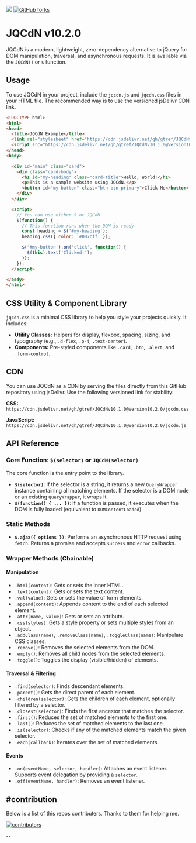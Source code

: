 [![](https://data.jsdelivr.com/v1/package/gh/gtref/JQCdNv10.1.0/badge)](https://www.jsdelivr.com/package/gh/gtref/JQCdNv10.1.0)  [![GitHub forks](https://img.shields.io/github/forks/gtref/JQCdNv10.1.0?style=social)](https://github.com/gtref/JQCdNv10.1.0/network)

# JQCdN v10.2.0

JQCdN is a modern, lightweight, zero-dependency alternative to jQuery for DOM manipulation, traversal, and asynchronous requests. It is available via the `JQCdN()` or `$` function.

## Usage

To use JQCdN in your project, include the `jqcdn.js` and `jqcdn.css` files in your HTML file. The recommended way is to use the versioned jsDelivr CDN link.

```html
<!DOCTYPE html>
<html>
<head>
  <title>JQCdN Example</title>
  <link rel="stylesheet" href="https://cdn.jsdelivr.net/gh/gtref/JQCdNv10.1.0@Version10.2.0/jqcdn.css">
  <script src="https://cdn.jsdelivr.net/gh/gtref/JQCdNv10.1.0@Version10.2.0/jqcdn.js"></script>
</head>
<body>

  <div id="main" class="card">
    <div class="card-body">
      <h1 id="my-heading" class="card-title">Hello, World!</h1>
      <p>This is a sample website using JQCdN.</p>
      <button id="my-button" class="btn btn-primary">Click Me</button>
    </div>
  </div>

  <script>
    // You can use either $ or JQCdN
    $(function() {
      // This function runs when the DOM is ready
      const heading = $('#my-heading');
      heading.css({ color: '#007bff' });

      $('#my-button').on('click', function() {
        $(this).text('Clicked!');
      });
    });
  </script>

</body>
</html>
```

## CSS Utility & Component Library

`jqcdn.css` is a minimal CSS library to help you style your projects quickly. It includes:
- **Utility Classes:** Helpers for display, flexbox, spacing, sizing, and typography (e.g., `.d-flex`, `.p-4`, `.text-center`).
- **Components:** Pre-styled components like `.card`, `.btn`, `.alert`, and `.form-control`.

## CDN

You can use JQCdN as a CDN by serving the files directly from this GitHub repository using jsDelivr. Use the following versioned link for stability:

**CSS:** `https://cdn.jsdelivr.net/gh/gtref/JQCdNv10.1.0@Version10.2.0/jqcdn.css`

**JavaScript:** `https://cdn.jsdelivr.net/gh/gtref/JQCdNv10.1.0@Version10.2.0/jqcdn.js`


## API Reference

### Core Function: `$(selector)` or `JQCdN(selector)`

The core function is the entry point to the library.

-   **`$(selector)`**: If the selector is a string, it returns a new `QueryWrapper` instance containing all matching elements. If the selector is a DOM node or an existing `QueryWrapper`, it wraps it.
-   **`$(function() { ... })`**: If a function is passed, it executes when the DOM is fully loaded (equivalent to `DOMContentLoaded`).

### Static Methods

-   **`$.ajax({ options })`**: Performs an asynchronous HTTP request using `fetch`. Returns a promise and accepts `success` and `error` callbacks.

### Wrapper Methods (Chainable)

#### Manipulation
-   `.html(content)`: Gets or sets the inner HTML.
-   `.text(content)`: Gets or sets the text content.
-   `.val(value)`: Gets or sets the value of form elements.
-   `.append(content)`: Appends content to the end of each selected element.
-   `.attr(name, value)`: Gets or sets an attribute.
-   `.css(styles)`: Gets a style property or sets multiple styles from an object.
-   `.addClass(name)`, `.removeClass(name)`, `.toggleClass(name)`: Manipulate CSS classes.
-   `.remove()`: Removes the selected elements from the DOM.
-   `.empty()`: Removes all child nodes from the selected elements.
-   `.toggle()`: Toggles the display (visible/hidden) of elements.

#### Traversal & Filtering
-   `.find(selector)`: Finds descendant elements.
-   `.parent()`: Gets the direct parent of each element.
-   `.children(selector)`: Gets the children of each element, optionally filtered by a selector.
-   `.closest(selector)`: Finds the first ancestor that matches the selector.
-   `.first()`: Reduces the set of matched elements to the first one.
-   `.last()`: Reduces the set of matched elements to the last one.
-   `.is(selector)`: Checks if any of the matched elements match the given selector.
-   `.each(callback)`: Iterates over the set of matched elements.

#### Events
-   `.on(eventName, selector, handler)`: Attaches an event listener. Supports event delegation by providing a `selector`.
-   `.off(eventName, handler)`: Removes an event listener.

#contribution
--
Below is a list of this repos contributers. Thanks to them for helping me.

[![contributors](https://contrib.rocks/image?repo=gtref/JQCdNv10.1.0)](https://github.com/gtref/JQCdNv10.1.0/graphs/contributors)

--